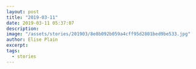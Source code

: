 ```yaml
---
layout: post
title: "2019-03-11"
date: 2019-03-11 05:37:07
description: 
image: "/assets/stories/201903/8e0b092b059a4cff95d2801bed9be533.jpg"
author: Elise Plain
excerpt: 
tags: 
  - stories
---
```



<p></p>
